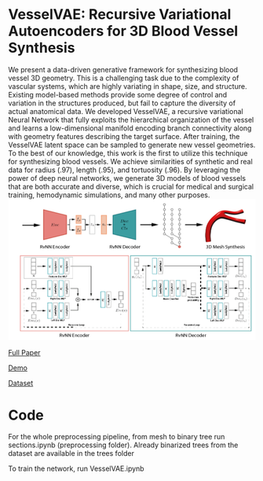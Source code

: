 # VesselVAE: Recursive Variational Autoencoders for 3D Blood Vessel Synthesis
We present a data-driven generative framework for synthesizing blood vessel 3D geometry. 
This is a challenging task due to the complexity of vascular systems, which are highly variating in shape, size, and structure.
Existing model-based methods provide some degree of control and variation in the structures produced, but fail to capture the diversity of actual anatomical data.
We developed VesselVAE, a recursive variational Neural Network that fully exploits the hierarchical organization of the vessel and learns a low-dimensional manifold encoding branch connectivity along with geometry features describing the target surface. 
After training, the VesselVAE latent space can be sampled to generate new vessel geometries. 
To the best of our knowledge, this work is the first to utilize this technique for synthesizing blood vessels. 
We achieve similarities of synthetic and real data for radius (.97), length (.95), and tortuosity (.96).
By leveraging the power of deep neural networks, we generate 3D models of blood vessels that are both accurate and diverse, which is crucial for medical and surgical training, hemodynamic simulations, and many other purposes.
![teaser](overview.png)

[Full Paper](https://arxiv.org/pdf/2307.03592.pdf)

[Demo](https://huggingface.co/spaces/paufeldman/vv)

[Dataset](https://github.com/intra3d2019/IntrA)

# Code 
For the whole preprocessing pipeline, from mesh to binary tree run sections.ipynb (preprocessing folder). 
Already binarized trees from the dataset are available in the trees folder

To train the network, run VesselVAE.ipynb


